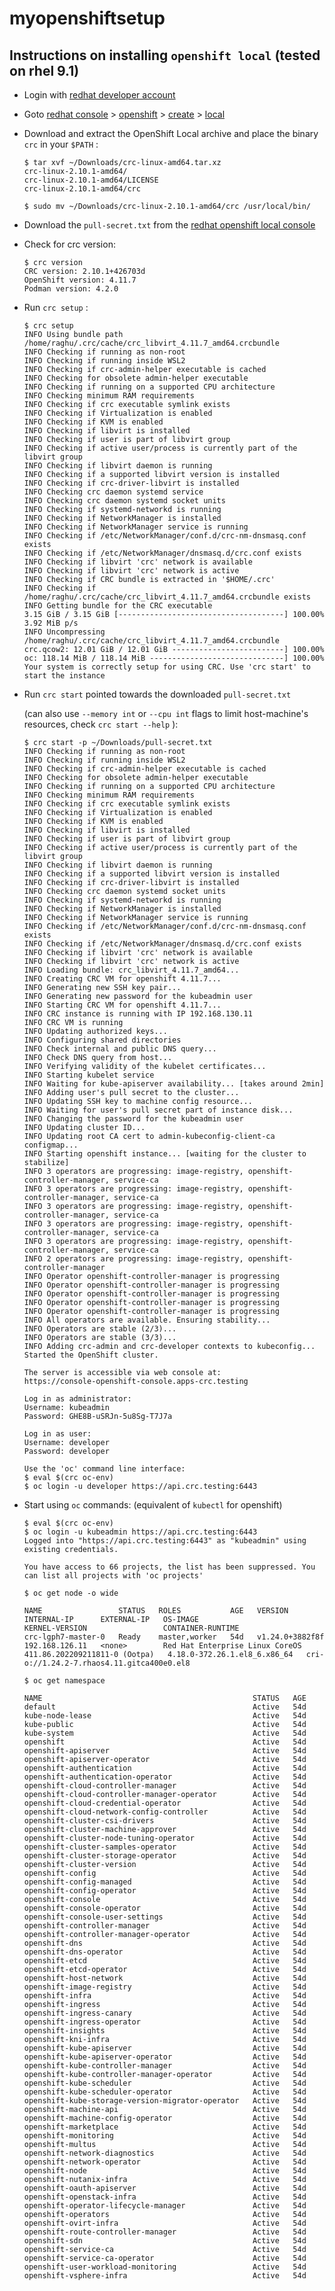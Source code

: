 # myopenshiftsetup


## Instructions on installing `openshift local` (tested on rhel 9.1)

- Login with [redhat developer account](https://developers.redhat.com/)
- Goto [redhat console](https://console.redhat.com/) > [openshift](https://console.redhat.com/openshift/) > [create](https://console.redhat.com/openshift/create) > [local](https://console.redhat.com/openshift/create/local)
- Download and extract the OpenShift Local archive  and place the binary `crc` in your `$PATH` :
    ```
    $ tar xvf ~/Downloads/crc-linux-amd64.tar.xz
    crc-linux-2.10.1-amd64/
    crc-linux-2.10.1-amd64/LICENSE
    crc-linux-2.10.1-amd64/crc

    $ sudo mv ~/Downloads/crc-linux-2.10.1-amd64/crc /usr/local/bin/ 
- Download the `pull-secret.txt` from the [redhat openshift local console](https://console.redhat.com/openshift/create/local)
- Check for crc version: 
    ``` 
    $ crc version
    CRC version: 2.10.1+426703d
    OpenShift version: 4.11.7
    Podman version: 4.2.0
    ```
- Run `crc setup` :
    ```
    $ crc setup
    INFO Using bundle path /home/raghu/.crc/cache/crc_libvirt_4.11.7_amd64.crcbundle 
    INFO Checking if running as non-root              
    INFO Checking if running inside WSL2              
    INFO Checking if crc-admin-helper executable is cached 
    INFO Checking for obsolete admin-helper executable 
    INFO Checking if running on a supported CPU architecture 
    INFO Checking minimum RAM requirements            
    INFO Checking if crc executable symlink exists    
    INFO Checking if Virtualization is enabled        
    INFO Checking if KVM is enabled                   
    INFO Checking if libvirt is installed             
    INFO Checking if user is part of libvirt group    
    INFO Checking if active user/process is currently part of the libvirt group 
    INFO Checking if libvirt daemon is running        
    INFO Checking if a supported libvirt version is installed 
    INFO Checking if crc-driver-libvirt is installed  
    INFO Checking crc daemon systemd service          
    INFO Checking crc daemon systemd socket units     
    INFO Checking if systemd-networkd is running      
    INFO Checking if NetworkManager is installed      
    INFO Checking if NetworkManager service is running 
    INFO Checking if /etc/NetworkManager/conf.d/crc-nm-dnsmasq.conf exists 
    INFO Checking if /etc/NetworkManager/dnsmasq.d/crc.conf exists 
    INFO Checking if libvirt 'crc' network is available 
    INFO Checking if libvirt 'crc' network is active  
    INFO Checking if CRC bundle is extracted in '$HOME/.crc' 
    INFO Checking if /home/raghu/.crc/cache/crc_libvirt_4.11.7_amd64.crcbundle exists 
    INFO Getting bundle for the CRC executable        
    3.15 GiB / 3.15 GiB [-------------------------------------] 100.00% 3.92 MiB p/s
    INFO Uncompressing /home/raghu/.crc/cache/crc_libvirt_4.11.7_amd64.crcbundle 
    crc.qcow2: 12.01 GiB / 12.01 GiB -------------------------] 100.00%
    oc: 118.14 MiB / 118.14 MiB ------------------------------] 100.00%
    Your system is correctly setup for using CRC. Use 'crc start' to start the instance
    ```
- Run `crc start` pointed towards the downloaded `pull-secret.txt` 

    (can also use `--memory int` or `--cpu int` flags to limit host-machine's resources, check `crc start --help` ): 
    ```
    $ crc start -p ~/Downloads/pull-secret.txt
    INFO Checking if running as non-root              
    INFO Checking if running inside WSL2              
    INFO Checking if crc-admin-helper executable is cached 
    INFO Checking for obsolete admin-helper executable 
    INFO Checking if running on a supported CPU architecture 
    INFO Checking minimum RAM requirements            
    INFO Checking if crc executable symlink exists    
    INFO Checking if Virtualization is enabled        
    INFO Checking if KVM is enabled                   
    INFO Checking if libvirt is installed             
    INFO Checking if user is part of libvirt group    
    INFO Checking if active user/process is currently part of the libvirt group 
    INFO Checking if libvirt daemon is running        
    INFO Checking if a supported libvirt version is installed 
    INFO Checking if crc-driver-libvirt is installed  
    INFO Checking crc daemon systemd socket units     
    INFO Checking if systemd-networkd is running      
    INFO Checking if NetworkManager is installed      
    INFO Checking if NetworkManager service is running 
    INFO Checking if /etc/NetworkManager/conf.d/crc-nm-dnsmasq.conf exists 
    INFO Checking if /etc/NetworkManager/dnsmasq.d/crc.conf exists 
    INFO Checking if libvirt 'crc' network is available 
    INFO Checking if libvirt 'crc' network is active  
    INFO Loading bundle: crc_libvirt_4.11.7_amd64...  
    INFO Creating CRC VM for openshift 4.11.7...      
    INFO Generating new SSH key pair...               
    INFO Generating new password for the kubeadmin user 
    INFO Starting CRC VM for openshift 4.11.7...      
    INFO CRC instance is running with IP 192.168.130.11 
    INFO CRC VM is running                            
    INFO Updating authorized keys...                  
    INFO Configuring shared directories               
    INFO Check internal and public DNS query...       
    INFO Check DNS query from host...                 
    INFO Verifying validity of the kubelet certificates... 
    INFO Starting kubelet service                     
    INFO Waiting for kube-apiserver availability... [takes around 2min] 
    INFO Adding user's pull secret to the cluster...  
    INFO Updating SSH key to machine config resource... 
    INFO Waiting for user's pull secret part of instance disk... 
    INFO Changing the password for the kubeadmin user 
    INFO Updating cluster ID...                       
    INFO Updating root CA cert to admin-kubeconfig-client-ca configmap... 
    INFO Starting openshift instance... [waiting for the cluster to stabilize] 
    INFO 3 operators are progressing: image-registry, openshift-controller-manager, service-ca 
    INFO 3 operators are progressing: image-registry, openshift-controller-manager, service-ca 
    INFO 3 operators are progressing: image-registry, openshift-controller-manager, service-ca 
    INFO 3 operators are progressing: image-registry, openshift-controller-manager, service-ca 
    INFO 3 operators are progressing: image-registry, openshift-controller-manager, service-ca 
    INFO 2 operators are progressing: image-registry, openshift-controller-manager 
    INFO Operator openshift-controller-manager is progressing 
    INFO Operator openshift-controller-manager is progressing 
    INFO Operator openshift-controller-manager is progressing 
    INFO Operator openshift-controller-manager is progressing 
    INFO Operator openshift-controller-manager is progressing 
    INFO All operators are available. Ensuring stability... 
    INFO Operators are stable (2/3)...                
    INFO Operators are stable (3/3)...                
    INFO Adding crc-admin and crc-developer contexts to kubeconfig... 
    Started the OpenShift cluster.

    The server is accessible via web console at:
    https://console-openshift-console.apps-crc.testing

    Log in as administrator:
    Username: kubeadmin
    Password: GHE8B-uSRJn-5u8Sg-T7J7a

    Log in as user:
    Username: developer
    Password: developer

    Use the 'oc' command line interface:
    $ eval $(crc oc-env)
    $ oc login -u developer https://api.crc.testing:6443
- Start using `oc` commands: (equivalent of `kubectl` for openshift)
    ```
    $ eval $(crc oc-env)
    $ oc login -u kubeadmin https://api.crc.testing:6443
    Logged into "https://api.crc.testing:6443" as "kubeadmin" using existing credentials.

    You have access to 66 projects, the list has been suppressed. You can list all projects with 'oc projects'

    $ oc get node -o wide

    NAME                 STATUS   ROLES           AGE   VERSION           INTERNAL-IP      EXTERNAL-IP   OS-IMAGE                                                        KERNEL-VERSION                 CONTAINER-RUNTIME
    crc-lgph7-master-0   Ready    master,worker   54d   v1.24.0+3882f8f   192.168.126.11   <none>        Red Hat Enterprise Linux CoreOS 411.86.202209211811-0 (Ootpa)   4.18.0-372.26.1.el8_6.x86_64   cri-o://1.24.2-7.rhaos4.11.gitca400e0.el8

    $ oc get namespace

    NAME                                               STATUS   AGE
    default                                            Active   54d
    kube-node-lease                                    Active   54d
    kube-public                                        Active   54d
    kube-system                                        Active   54d
    openshift                                          Active   54d
    openshift-apiserver                                Active   54d
    openshift-apiserver-operator                       Active   54d
    openshift-authentication                           Active   54d
    openshift-authentication-operator                  Active   54d
    openshift-cloud-controller-manager                 Active   54d
    openshift-cloud-controller-manager-operator        Active   54d
    openshift-cloud-credential-operator                Active   54d
    openshift-cloud-network-config-controller          Active   54d
    openshift-cluster-csi-drivers                      Active   54d
    openshift-cluster-machine-approver                 Active   54d
    openshift-cluster-node-tuning-operator             Active   54d
    openshift-cluster-samples-operator                 Active   54d
    openshift-cluster-storage-operator                 Active   54d
    openshift-cluster-version                          Active   54d
    openshift-config                                   Active   54d
    openshift-config-managed                           Active   54d
    openshift-config-operator                          Active   54d
    openshift-console                                  Active   54d
    openshift-console-operator                         Active   54d
    openshift-console-user-settings                    Active   54d
    openshift-controller-manager                       Active   54d
    openshift-controller-manager-operator              Active   54d
    openshift-dns                                      Active   54d
    openshift-dns-operator                             Active   54d
    openshift-etcd                                     Active   54d
    openshift-etcd-operator                            Active   54d
    openshift-host-network                             Active   54d
    openshift-image-registry                           Active   54d
    openshift-infra                                    Active   54d
    openshift-ingress                                  Active   54d
    openshift-ingress-canary                           Active   54d
    openshift-ingress-operator                         Active   54d
    openshift-insights                                 Active   54d
    openshift-kni-infra                                Active   54d
    openshift-kube-apiserver                           Active   54d
    openshift-kube-apiserver-operator                  Active   54d
    openshift-kube-controller-manager                  Active   54d
    openshift-kube-controller-manager-operator         Active   54d
    openshift-kube-scheduler                           Active   54d
    openshift-kube-scheduler-operator                  Active   54d
    openshift-kube-storage-version-migrator-operator   Active   54d
    openshift-machine-api                              Active   54d
    openshift-machine-config-operator                  Active   54d
    openshift-marketplace                              Active   54d
    openshift-monitoring                               Active   54d
    openshift-multus                                   Active   54d
    openshift-network-diagnostics                      Active   54d
    openshift-network-operator                         Active   54d
    openshift-node                                     Active   54d
    openshift-nutanix-infra                            Active   54d
    openshift-oauth-apiserver                          Active   54d
    openshift-openstack-infra                          Active   54d
    openshift-operator-lifecycle-manager               Active   54d
    openshift-operators                                Active   54d
    openshift-ovirt-infra                              Active   54d
    openshift-route-controller-manager                 Active   54d
    openshift-sdn                                      Active   54d
    openshift-service-ca                               Active   54d
    openshift-service-ca-operator                      Active   54d
    openshift-user-workload-monitoring                 Active   54d
    openshift-vsphere-infra                            Active   54d